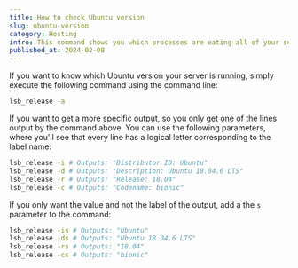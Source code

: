 ```yaml
---
title: How to check Ubuntu version
slug: ubuntu-version
category: Hosting
intro: This command shows you which processes are eating all of your server memory.
published_at: 2024-02-08
---
```


If you want to know which Ubuntu version your server is running, simply execute the following command using the command line:

```bash
lsb_release -a
```

If you want to get a more specific output, so you only get one of the lines output by the command above. You can use the following parameters, where you'll see that every line has a logical letter corresponding to the label name:

```bash
lsb_release -i # Outputs: "Distributor ID: Ubuntu"
lsb_release -d # Outputs: "Description: Ubuntu 18.04.6 LTS"
lsb_release -r # Outputs: "Release: 18.04"
lsb_release -c # Outputs: "Codename: bionic"
```

If you only want the value and not the label of the output, add a the `s` parameter to the command:

```bash
lsb_release -is # Outputs: "Ubuntu"
lsb_release -ds # Outputs: "Ubuntu 18.04.6 LTS"
lsb_release -rs # Outputs: "18.04"
lsb_release -cs # Outputs: "bionic"
```
